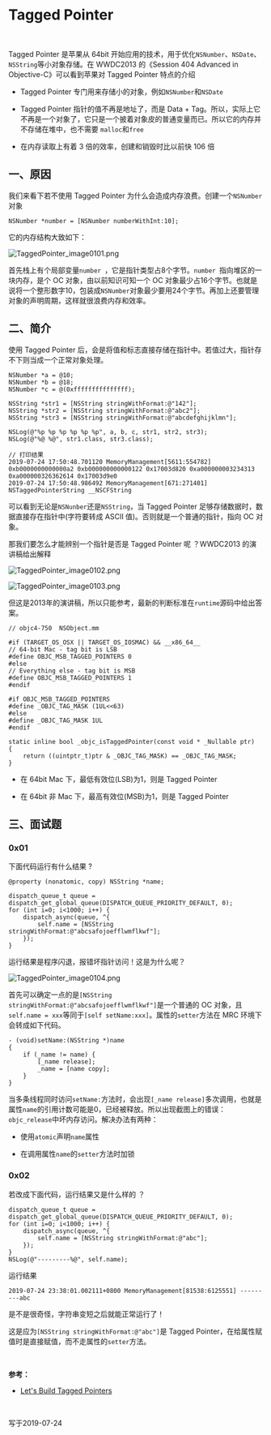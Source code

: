 
# Tagged Pointer

<br>

Tagged Pointer 是苹果从 64bit 开始应用的技术，用于优化`NSNumber`、`NSDate`、`NSString`等小对象存储。在 WWDC2013 的《Session 404 Advanced in Objective-C》可以看到苹果对 Tagged Pointer 特点的介绍

- Tagged Pointer 专门用来存储小的对象，例如`NSNumber`和`NSDate`

- Tagged Pointer 指针的值不再是地址了，而是 Data + Tag。所以，实际上它不再是一个对象了，它只是一个披着对象皮的普通变量而已。所以它的内存并不存储在堆中，也不需要 `malloc`和`free`

- 在内存读取上有着 3 倍的效率，创建和销毁时比以前快 106 倍


## 一、原因

我们来看下若不使用 Tagged Pointer 为什么会造成内存浪费。创建一个`NSNumber`对象

```
NSNumber *number = [NSNumber numberWithInt:10];
```

它的内存结构大致如下： 

![](https://images.gitee.com/uploads/images/2019/0724/154921_72f8c2ad_1355277.png "TaggedPointer_image0101.png")

首先栈上有个局部变量`number `，它是指针类型占8个字节。`number `指向堆区的一块内存，是个 OC 对象，由以前知识可知一个 OC 对象最少占16个字节。也就是说将一个整形数字10，包装成`NSNumber`对象最少要用24个字节。再加上还要管理对象的声明周期，这样就很浪费内存和效率。

## 二、简介


使用 Tagged Pointer 后，会是将值和标志直接存储在指针中。若值过大，指针存不下则当成一个正常对象处理。

```
NSNumber *a = @10;
NSNumber *b = @18;
NSNumber *c = @(0xfffffffffffffff);
    
NSString *str1 = [NSString stringWithFormat:@"142"];
NSString *str2 = [NSString stringWithFormat:@"abc2"];
NSString *str3 = [NSString stringWithFormat:@"abcdefghijklmn"];
    
NSLog(@"%p %p %p %p %p %p", a, b, c, str1, str2, str3);
NSLog(@"%@ %@", str1.class, str3.class);

// 打印结果
2019-07-24 17:50:48.701120 MemoryManagement[5611:554782] 0xb0000000000000a2 0xb000000000000122 0x17003d820 0xa000000003234313 0xa000000326362614 0x17003d9e0
2019-07-24 17:50:48.986492 MemoryManagement[671:271401] NSTaggedPointerString __NSCFString
```

可以看到无论是`NSNunber`还是`NSString`，当 Tagged Pointer 足够存储数据时，数据直接存在指针中(字符要转成 ASCII 值)。否则就是一个普通的指针，指向 OC 对象。

那我们要怎么才能辨别一个指针是否是 Tagged Pointer 呢 ？WWDC2013 的演讲稿给出解释

![](https://images.gitee.com/uploads/images/2019/0724/222824_0fb9c306_1355277.png "TaggedPointer_image0102.png")

![](https://images.gitee.com/uploads/images/2019/0724/222838_b6fa98fd_1355277.png "TaggedPointer_image0103.png")


但这是2013年的演讲稿，所以只能参考，最新的判断标准在`runtime`源码中给出答案。

```
// objc4-750  NSObject.mm

#if (TARGET_OS_OSX || TARGET_OS_IOSMAC) && __x86_64__
// 64-bit Mac - tag bit is LSB
#define OBJC_MSB_TAGGED_POINTERS 0
#else
// Everything else - tag bit is MSB
#define OBJC_MSB_TAGGED_POINTERS 1
#endif

#if OBJC_MSB_TAGGED_POINTERS
#define _OBJC_TAG_MASK (1UL<<63)
#else
#define _OBJC_TAG_MASK 1UL
#endif

static inline bool _objc_isTaggedPointer(const void * _Nullable ptr)
{
    return ((uintptr_t)ptr & _OBJC_TAG_MASK) == _OBJC_TAG_MASK;
}
```

- 在 64bit Mac 下，最低有效位(LSB)为1，则是 Tagged Pointer

- 在 64bit 非 Mac 下，最高有效位(MSB)为1，则是 Tagged Pointer


## 三、面试题

### 0x01 

下面代码运行有什么结果 ?

```
@property (nonatomic, copy) NSString *name;

dispatch_queue_t queue = dispatch_get_global_queue(DISPATCH_QUEUE_PRIORITY_DEFAULT, 0);
for (int i=0; i<1000; i++) {
    dispatch_async(queue, ^{
        self.name = [NSString stringWithFormat:@"abcsafojoefflwmflkwf"];
    });
}
```

运行结果是程序闪退，报错坏指针访问！这是为什么呢？

![](https://images.gitee.com/uploads/images/2019/0724/232350_36085f8a_1355277.png "TaggedPointer_image0104.png")

首先可以确定一点的是`[NSString stringWithFormat:@"abcsafojoefflwmflkwf"]`是一个普通的 OC 对象，且`self.name = xxx`等同于`[self setName:xxx]`。属性的`setter`方法在 MRC 环境下会转成如下代码。

```
- (void)setName:(NSString *)name
{
    if (_name != name) {
        [_name release];
        _name = [name copy];
    }
}
```

当多条线程同时访问`setName:`方法时，会出现`[_name release]`多次调用，也就是属性`name`的引用计数可能是0，已经被释放。所以出现截图上的错误：`objc_release`中坏内存访问。解决办法有两种：

- 使用`atomic`声明`name`属性

- 在调用属性`name`的`setter`方法时加锁


### 0x02

若改成下面代码，运行结果又是什么样的 ？

```
dispatch_queue_t queue = dispatch_get_global_queue(DISPATCH_QUEUE_PRIORITY_DEFAULT, 0);
for (int i=0; i<1000; i++) {
    dispatch_async(queue, ^{
        self.name = [NSString stringWithFormat:@"abc"];
    });
}
NSLog(@"---------%@", self.name);
```

运行结果

```
2019-07-24 23:38:01.002111+0800 MemoryManagement[81538:6125551] ---------abc
```

是不是很奇怪，字符串变短之后就能正常运行了！

这是应为`[NSString stringWithFormat:@"abc"]`是 Tagged Pointer，在给属性赋值时是直接赋值，而不走属性的`setter`方法。

<br>

**参考：**

- [Let's Build Tagged Pointers](https://www.mikeash.com/pyblog/friday-qa-2012-07-27-lets-build-tagged-pointers.html)

<br>

写于2019-07-24

<br>